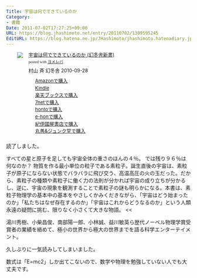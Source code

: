 ```yaml
---
Title: 宇宙は何でできているのか
Category:
- 書籍
Date: 2011-07-02T17:27:25+09:00
URL: https://blog.jhashimoto.net/entry/20110702/1309595245
EditURL: https://blog.hatena.ne.jp/JHashimoto/jhashimoto.hatenadiary.jp/atom/entry/12921228815717257551
---
```



<div class="booklink-box" style="margin-left:30px;text-align:left;padding-bottom:20px;font-size:small;/zoom: 1;overflow: hidden;"><div class="booklink-image" style="float:left;margin:0 15px 10px 0;"><a href="http://c.af.moshimo.com/af/c/click?a_id=119719&p_id=170&pc_id=185&pl_id=4062&s_v=b5Rz2P0601xu&url=http%3A%2F%2Fwww.amazon.co.jp%2Fexec%2Fobidos%2FASIN%2F434498188X%2Fref%3Dnosim" name="booklink" rel="nofollow" target="_blank"><img src="http://ecx.images-amazon.com/images/I/41PpFfqws5L._SL160_.jpg" style="border: none;" /></a></div><div class="booklink-info" style="line-height:120%;/zoom: 1;overflow: hidden;"><div class="booklink-name" style="margin-bottom:10px;line-height:120%"><a href="http://c.af.moshimo.com/af/c/click?a_id=119719&p_id=170&pc_id=185&pl_id=4062&s_v=b5Rz2P0601xu&url=http%3A%2F%2Fwww.amazon.co.jp%2Fexec%2Fobidos%2FASIN%2F434498188X%2Fref%3Dnosim" name="booklink" rel="nofollow" target="_blank">宇宙は何でできているのか (幻冬舎新書)</a><div class="booklink-powered-date" style="font-size:8pt;margin-top:5px;font-family:verdana;line-height:120%">posted with <a href="http://yomereba.com" rel="nofollow" target="_blank">ヨメレバ</a></div></div><div class="booklink-detail" style="margin-bottom:5px;">村山 斉 幻冬舎 2010-09-28    </div><div class="booklink-link2" style="margin-top:10px;"><div class="shoplinkamazon" style="margin-right:5px;background: url('http://img.yomereba.com/yl.gif') 0 0 no-repeat;padding: 2px 0 2px 18px;white-space: nowrap;"><a href="http://c.af.moshimo.com/af/c/click?a_id=119719&p_id=170&pc_id=185&pl_id=4062&s_v=b5Rz2P0601xu&url=http%3A%2F%2Fwww.amazon.co.jp%2Fexec%2Fobidos%2FASIN%2F434498188X%2Fref%3Dnosim" rel="nofollow" target="_blank" title="アマゾン" >Amazonで購入</a></div><div class="shoplinkkindle" style="margin-right:5px;background: url('http://img.yomereba.com/yl.gif') 0 0 no-repeat;padding: 2px 0 2px 18px;white-space: nowrap;"><a href="http://c.af.moshimo.com/af/c/click?a_id=119719&p_id=170&pc_id=185&pl_id=4062&s_v=b5Rz2P0601xu&url=http%3A%2F%2Fwww.amazon.co.jp%2Fexec%2Fobidos%2FASIN%2FB00CZCWBPS%2F" rel="nofollow" target="_blank" >Kindle</a></div><div class="shoplinkrakuten" style="margin-right:5px;background: url('http://img.yomereba.com/yl.gif') 0 -50px no-repeat;padding: 2px 0 2px 18px;white-space: nowrap;"><a href="http://c.af.moshimo.com/af/c/click?a_id=119718&p_id=56&pc_id=56&pl_id=637&s_v=b5Rz2P0601xu&url=http%3A%2F%2Fbooks.rakuten.co.jp%2Frb%2F6766197%2F" rel="nofollow" target="_blank" title="楽天ブックス" >楽天ブックスで購入</a></div><div class="shoplinkseven" style="margin-right:5px;background: url('http://img.yomereba.com/yl.gif') 0 -100px no-repeat;padding: 2px 0 2px 18px;white-space: nowrap;"><a href="http://px.a8.net/svt/ejp?a8mat=2BEXC1+3VBGC2+2N1Y+BW8O2&a8ejpredirect=http%3A%2F%2Fwww.7netshopping.jp%2Frelay%2Faffiliate%2FAnotherCompanyEntrance%2F%3FA8_PID%3Ds00000012319001%26VIEW_URL%3Dhttp%253A%252F%252Fwww.7netshopping.jp%252Fbooks%252Fsearch_result%252F%253Fctgy%253Dbooks%2526code%253D434498188X" rel="nofollow" target="_blank" title="セブンネットショッピング" >7netで購入</a></div><div class="shoplinkbk1" style="margin-right:5px;background: url('http://img.yomereba.com/yl.gif') 0 -150px no-repeat;padding: 2px 0 2px 18px;white-space: nowrap;"><a href="http://ck.jp.ap.valuecommerce.com/servlet/referral?sid=3107559&pid=882436940&vc_url=http%3A%2F%2Fhonto.jp%2Fnetstore%2Fsearch_021_10434498188X.html%3Fsrchf%3D1%26srchGnrNm%3D1" target="_blank" title="bk1" >hontoで購入<img src="http://ad.jp.ap.valuecommerce.com/servlet/gifbanner?sid=3107559&pid=882436940" height="1" width="1" border="0"></a></div><div class="shoplinkehon" style="margin-right:5px;background: url('http://img.yomereba.com/yl.gif') 0 -250px no-repeat;padding: 2px 0 2px 18px;white-space: nowrap;"><a href="http://ck.jp.ap.valuecommerce.com/servlet/referral?sid=3107559&pid=882438614&vc_url=http%3A%2F%2Fwww.e-hon.ne.jp%2Fbec%2FSA%2FDetail%3FrefISBN%3D434498188X" target="_blank" title="e-hon" >e-honで購入<img src="http://ad.jp.ap.valuecommerce.com/servlet/gifbanner?sid=3107559&pid=882438614" height="1" width="1" border="0"></a></div>	  <div class="shoplinkkino" style="margin-right:5px;background: url('http://img.yomereba.com/yl.gif') 0 -350px no-repeat;padding: 2px 0 2px 18px;white-space: nowrap;"><a href="http://ck.jp.ap.valuecommerce.com/servlet/referral?sid=3107559&pid=882436944&vc_url=http%3A%2F%2Fwww.kinokuniya.co.jp%2Ff%2Fdsg-01-9784344981881" target="_blank" title="kino" >紀伊國屋書店で購入<img src="http://ad.jp.ap.valuecommerce.com/servlet/gifbanner?sid=3107559&pid=882436944" height="1" width="1" border="0"></a></div>	  <div class="shoplinkjun" style="margin-right:5px;background: url('http://img.yomereba.com/yl.gif') 0 -400px no-repeat;padding: 2px 0 2px 18px;white-space: nowrap;"><a href="http://ck.jp.ap.valuecommerce.com/servlet/referral?sid=3107559&pid=882436947&vc_url=http%3A%2F%2Fwww.junkudo.co.jp%2Fmj%2Fproducts%2Fdetail.php%3Fisbn%3D9784344981881" target="_blank" title="jun" >丸善&ジュンク堂で購入<img src="http://ad.jp.ap.valuecommerce.com/servlet/gifbanner?sid=3107559&pid=882436947" height="1" width="1" border="0"></a></div>	  	</div></div><div class="booklink-footer" style="clear: left"></div></div>
読了しました。

>>
すべての星と原子を足しても宇宙全体の重さのほんの４％。 では残り９６％は何なのか？ 物質を作る最小単位の粒子である素粒子。誕生直後の宇宙は、素粒子が原子にならない状態でバラバラに飛び交う、高温高圧の火の玉だった。だから、素粒子の種類や素粒子に働く力の法則が分かれば宇宙の成り立ちが分かるし、逆に、宇宙の現象を観測することで素粒子の謎も明らかになる。本書は、素粒子物理学の基本中の基本をやさしくかみくだきながら、「宇宙はどう始まったのか」「私たちはなぜ存在するのか」「宇宙はこれからどうなるのか」という人類永遠の疑問に挑む、限りなく小さくて大きな物語。
<<

湯川秀樹、小柴昌俊、南部陽一郎、小林誠、益川敏英ら歴代ノーベル物理学賞受賞者の業績を絡めて、極小の世界から極大の世界までを語る科学エンターテイメント。

久しぶりに一気読みしてしまいました。

数式は「E=mc2」しか出てこないので、数学や物理を勉強していない人でも大丈夫です。
